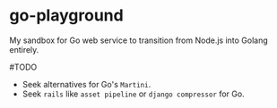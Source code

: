 # go-playground
My sandbox for Go web service to transition from Node.js into Golang entirely.

#TODO
* Seek alternatives for Go's `Martini`.
* Seek `rails` like `asset pipeline` or `django compressor` for Go.

